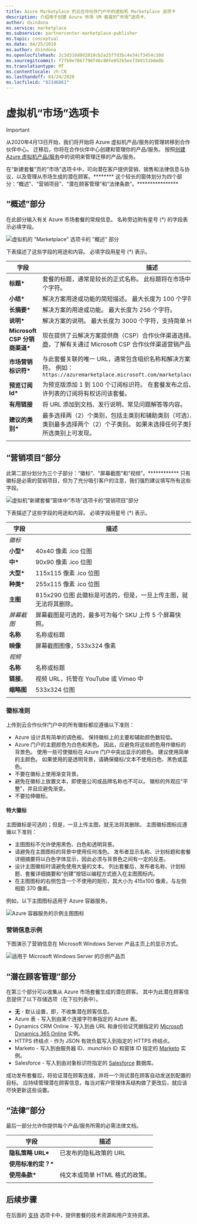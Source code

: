 ```yaml
---
title: Azure Marketplace 的云合作伙伴门户中的虚拟机 Marketplace 选项卡
description: 介绍用于创建 Azure 市场 VM 套餐的“市场”选项卡。
author: dsindona
ms.service: marketplace
ms.subservice: partnercenter-marketplace-publisher
ms.topic: conceptual
ms.date: 04/25/2019
ms.author: dsindona
ms.openlocfilehash: 2c3d316d0d2810cb2a25ffd3bc4e34cf3454c10d
ms.sourcegitcommit: f7fb9e7867798f46c80fe052b5ee73b9151b0e0b
ms.translationtype: MT
ms.contentlocale: zh-CN
ms.lasthandoff: 04/24/2020
ms.locfileid: "82146861"
---
```

# <a name="virtual-machine-marketplace-tab"></a>虚拟机“市场”选项卡

> [!IMPORTANT]
> 从2020年4月13日开始，我们将开始将 Azure 虚拟机产品/服务的管理转移到合作伙伴中心。 迁移后，你将在合作伙伴中心创建和管理你的产品/服务。 按照[创建 Azure 虚拟机产品/服务](https://docs.microsoft.com/azure/marketplace/partner-center-portal/azure-vm-create-offer)中的说明来管理迁移的产品/服务。

在“新建套餐”页的“市场”选项卡中，可向潜在客户提供营销、销售和法律信息与协议，以及管理从市场生成的潜在顾客。******** 这个较长的窗体划分为四个部分：“概述”、“营销项目”、“潜在顾客管理”和“法律条款”。****************


## <a name="overview-section"></a>“概述”部分
在此部分输入有关 Azure 市场套餐的常规信息。  名称旁边附有星号 (*) 的字段表示必填字段。

![虚拟机的 "Marketplace" 选项卡的 "概述" 部分](./media/publishvm_008.png)

下表描述了这些字段的用途和内容。 必填字段用星号 (*) 表示。

|  **字段**                |     **描述**                                                          |
|  ---------                |     ---------------                                                          |
| **标题\***                 | 套餐的标题，通常是较长的正式名称。 此标题将在市场中突出显示。  最大长度为 50 个字符。 |
| **小结\***               | 解决方案用途或功能的简短描述。  最大长度为 100 个字符。 |
| **长摘要\***          | 解决方案的用途或功能。  最大长度为 256 个字符。 |
| **说明\***           | 解决方案的说明。  最大长度为 3000 个字符，支持简单 HTML 格式。 |
| **Microsoft CSP 分销商渠道\*** | 现在提供了云解决方案提供商（CSP）合作伙伴渠道选择。  请参阅[云解决方案提供商](../../cloud-solution-providers.md)，了解有关通过 Microsoft CSP 合作伙伴渠道营销产品/服务的详细信息。 |
| **市场营销标识符\***  | 与此套餐关联的唯一 URL，通常包含组织名称和解决方案名称，最大长度为 50 个字符。  例如： <br/> `https://azuremarketplace.microsoft.com/marketplace/apps/contoso.sampleApp`  |
| **预览订阅 Id\*** | 为预览版添加 1 到 100 个订阅标识符。 在套餐发布之后、上线之前，这些已加入允许列表的订阅将有权访问该套餐。 |
| **有用链接**          | 将 URL 添加到文档、发行说明、常见问题解答等内容。 |
| **建议的类别\*** | 最多选择两（2）个类别，包括主类别和辅助类别（可选）。 为每个主节点和/或辅助类别最多选择两个（2）个子类别。 如果未选择任何子类别，你的产品/服务仍将仅在所选类别上可发现。 |
|  |  |


## <a name="marketing-artifacts-section"></a>“营销项目”部分

此第二部分划分为三个子部分：“徽标”、“屏幕截图”和“视频”。************ 只有徽标是必需的营销项目，但为了充分吸引客户的注意，我们强烈建议填写所有这些字段。 

![虚拟机“新建套餐”窗体中“市场”选项卡的“营销项目”部分](./media/publishvm_009.png)

下表描述了这些字段的用途和内容。 必填字段用星号 (*) 表示。

|  **字段**                |     **描述**                                                          |
|  ---------                |     ---------------                                                          |
| *徽标*  |  |
| **小型\***                 | 40x40 像素 .ico 位图                                                      |
| **中\***                | 90x90 像素 .ico 位图                                                      |
| **大型\***                 | 115x115 像素 .ico 位图                                                   |
| **种类\***                  | 255x115 像素 .ico 位图                                                    |
| **主图**                  | 815x290 位图  此徽标是可选的，但是，一旦上传主图，就无法将其删除。 |
| *屏幕截图*  | 屏幕截图是可选的，最多可为每个 SKU 上传 5 个屏幕快照。 |
| **名称**                  | 名称或标题  <!-- TODO - max char length? none specified in UI -->                               |
| **映像**                 | 屏幕截图图像，533x324 像素                                         |
| *视频*  |  |
| **名称**                  | 名称或标题   <!-- TODO - max char length? -->                              |
| **链接**。                  | 视频 URL，托管在 YouTube 或 Vimeo 中                                        |
| **缩略图**             | 533x324 位图                                                               |
|   |   |

### <a name="logo-guidelines"></a>徽标准则

<!-- TD: It seems like this section could be better located in some common area, maybe an AMP Marketing/Design section 
+1 this should all be in a common area and referenced from here to that location.-->

上传到云合作伙伴门户中的所有徽标都应遵循以下准则：

*  Azure 设计具有简单的调色板。 保持徽标上的主要和辅助颜色数较低。
*  Azure 门户的主题颜色为白色和黑色。 因此，应避免将这些颜色用作徽标的背景色。 使用一些可使徽标在 Azure 门户中突出显示的颜色。 建议使用简单的主颜色。 如果使用的是透明背景，请确保徽标/文本不使用白色、黑色或蓝色。
*  不要在徽标上使用渐变背景。
*  避免在徽标上放置文本，即使是公司或品牌名称也不可以。 徽标的外观应“平整”，并且应避免渐变。
*  不要拉伸徽标。

#### <a name="hero-logo"></a>特大徽标

主图徽标是可选的；但是，一旦上传主图，就无法将其删除。  主图徽标图标应遵循以下准则：

*  主图图标不允许使用黑色、白色和透明背景。
*  请避免在主图图标的背景中使用任何浅色。  发布者显示名称、计划标题和套餐详细摘要将以白色字体显示，因此必须与背景色之间有一定的反差。
*  设计主图徽标时请避免使用大量的文本。  列出套餐后，发布者名称、计划标题、套餐详细摘要和“创建”按钮以编程方式嵌入在主图图标内。 
* 在主图图标的右侧包含一个不使用的矩形，其大小为 415x100 像素，与左侧相距 370 像素。  

例如，以下主图图标适用于 Azure 容器服务。  <!-- TD: It would be nice to have the raw bitmap, e.g.before and after embedding. -->

![Azure 容器服务的示例主图图标](./media/publishvm_010.png)


### <a name="marketing-information-example"></a>营销信息示例 

下图演示了营销信息在 Microsoft Windows Server 产品主页上的显示方式。

![适用于 Microsoft Windows Server 的示例产品页](./media/publishvm_011.png)


## <a name="lead-management-section"></a>“潜在顾客管理”部分

在第三个部分可以收集从 Azure 市场套餐生成的潜在顾客。 其中为此潜在顾客信息提供了以下存储选项（在下拉列表中）。

* **无** - 默认设置，即，不收集潜在顾客信息。
* Azure 表 - 写入到由某个连接字符串指定的 Azure 表。
* Dynamics CRM Online - 写入到由 URL 和身份验证凭据指定的 [Microsoft Dynamics 365 Online](https://dynamics.microsoft.com/) 实例。
* HTTPS 终结点 - 作为 JSON 有效负载写入到指定的 HTTPS 终结点。
* Marketo - 写入到由服务器 ID、munchkin ID 和窗体 ID 指定的 [Marketo](https://www.marketo.com/) 实例。
* Salesforce - 写入到由对象标识符指定的 [Salesforce](https://www.salesforce.com/) 数据库。

成功发布套餐后，将验证潜在顾客连接，并将一个测试潜在顾客自动发送到配置的目标。 应持续管理潜在顾客信息，每当对客户管理体系结构做了更改后，就应该尽快更新这些设置。

<!-- TD: For more info, see [Need a topic on lead information and processing that mimics the Appendix of the VM Pub Guide]. -->

## <a name="legal-section"></a>“法律”部分

最后一部分允许你提供每个产品/服务所需的必需法律文档。  

|  **字段**                    |     **描述**                                        |
|  ---------                    |     ---------------                                        |
| **隐私策略 URL\***      | 已发布的隐私政策的 URL                          |
| **使用标准约定？\***  |   |
| **使用条款\***            | 纯文本或简单 HTML 格式的政策。                       |
|  |  |


## <a name="next-steps"></a>后续步骤

在后面的 [支持](./cpp-support-tab.md) 选项卡中，提供套餐的技术资源和用户支持资源。
